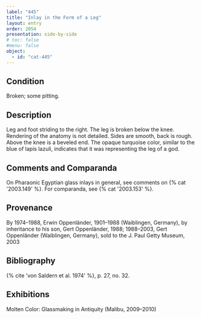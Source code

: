 ```yaml
---
label: "445"
title: "Inlay in the Form of a Leg"
layout: entry
order: 2054
presentation: side-by-side
# toc: false
#menu: false 
object:
  - id: "cat-445"
---
```


## Condition

Broken; some pitting.

## Description

Leg and foot striding to the right. The leg is broken below the knee. Rendering of the anatomy is not detailed. Sides are smooth, back is rough. Above the knee is a beveled end. The opaque turquoise color, similar to the blue of lapis lazuli, indicates that it was representing the leg of a god.

## Comments and Comparanda

On Pharaonic Egyptian glass inlays in general, see comments on {% cat '2003.149' %}. For comparanda, see {% cat '2003.153' %}.

## Provenance

By 1974–1988, Erwin Oppenländer, 1901–1988 (Waiblingen, Germany), by inheritance to his son, Gert Oppenländer, 1988; 1988–2003, Gert Oppenländer (Waiblingen, Germany), sold to the J. Paul Getty Museum, 2003

## Bibliography

{% cite 'von Saldern et al. 1974' %}, p. 27, no. 32.

## Exhibitions

Molten Color: Glassmaking in Antiquity (Malibu, 2009–2010)